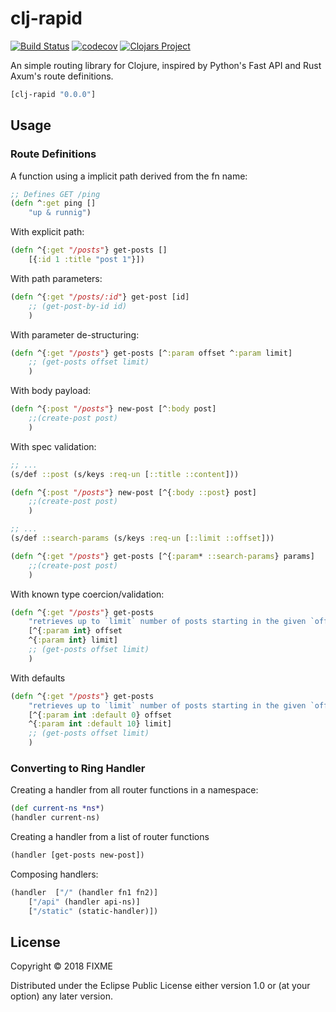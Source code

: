 # clj-rapid
[![Build Status](https://travis-ci.org/clj-rapid/clj-rapid.svg?branch=master)](https://travis-ci.org/clj-rapid/clj-rapid)
[![codecov](https://codecov.io/gh/clj-rapid/clj-rapid/branch/master/graph/badge.svg)](https://codecov.io/gh/clj-rapid/clj-rapid)
[![Clojars Project](https://img.shields.io/clojars/v/clj-rapid.svg)](https://clojars.org/clj-rapid)


An simple routing library for Clojure, inspired by Python's Fast API and Rust Axum's route definitions.

```clj
[clj-rapid "0.0.0"]
```


## Usage

### Route Definitions

A function using a implicit path derived from the fn name:

```clojure
;; Defines GET /ping
(defn ^:get ping []
    "up & runnig")
```

With explicit path:
```clojure
(defn ^{:get "/posts"} get-posts []
    [{:id 1 :title "post 1"}])
```

With path parameters:

```clojure
(defn ^{:get "/posts/:id"} get-post [id]
    ;; (get-post-by-id id)
    )
```

With parameter de-structuring:

```clojure
(defn ^{:get "/posts"} get-posts [^:param offset ^:param limit]
    ;; (get-posts offset limit)
    )
```

With body payload:

```clojure
(defn ^{:post "/posts"} new-post [^:body post]
    ;;(create-post post)
    )
```

With spec validation:

```clojure
;; ...
(s/def ::post (s/keys :req-un [::title ::content]))

(defn ^{:post "/posts"} new-post [^{:body ::post} post]
    ;;(create-post post)
    )
```

```clojure
;; ...
(s/def ::search-params (s/keys :req-un [::limit ::offset]))

(defn ^{:get "/posts"} get-posts [^{:param* ::search-params} params]
    ;;(create-post post)
    )
```

With known type coercion/validation:

```clojure
(defn ^{:get "/posts"} get-posts
    "retrieves up to `limit` number of posts starting in the given `offset`"
    [^{:param int} offset
    ^{:param int} limit]
    ;; (get-posts offset limit)
    )
```

With defaults

```clojure
(defn ^{:get "/posts"} get-posts
    "retrieves up to `limit` number of posts starting in the given `offset`"
    [^{:param int :default 0} offset
    ^{:param int :default 10} limit]
    ;; (get-posts offset limit)
    )
```

### Converting to Ring Handler

Creating a handler from all router functions in a namespace:

```clojure
(def current-ns *ns*)
(handler current-ns)
```

Creating a handler from a list of router functions

```clojure
(handler [get-posts new-post])
```

Composing handlers:

```clojure
(handler  ["/" (handler fn1 fn2)]
    ["/api" (handler api-ns)]
    ["/static" (static-handler)])
```


## License

Copyright © 2018 FIXME

Distributed under the Eclipse Public License either version 1.0 or (at
your option) any later version.
